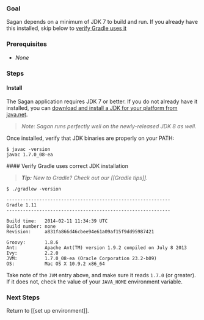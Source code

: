 ### Goal

Sagan depends on a minimum of JDK 7 to build and run. If you already have this installed, skip below to [verify Gradle uses it](#verify)

### Prerequisites

 - _None_

### Steps

#### Install

The Sagan application requires JDK 7 or better. If you do not already have it installed, you can [download and install a JDK for your platform from java.net](https://jdk7.java.net/download.html).

> _Note: Sagan runs perfectly well on the newly-released JDK 8 as well._

Once installed, verify that JDK binaries are properly on your PATH:

    $ javac -version
    javac 1.7.0_08-ea

<a name="verify"/>    
#### Verify Gradle uses correct JDK installation

> _**Tip:** New to Gradle? Check out our [[Gradle tips]]._

```
$ ./gradlew -version

------------------------------------------------------------
Gradle 1.11
------------------------------------------------------------

Build time:   2014-02-11 11:34:39 UTC
Build number: none
Revision:     a831fa866d46cbee94e61a09af15f9dd95987421

Groovy:       1.8.6
Ant:          Apache Ant(TM) version 1.9.2 compiled on July 8 2013
Ivy:          2.2.0
JVM:          1.7.0_08-ea (Oracle Corporation 23.2-b09)
OS:           Mac OS X 10.9.2 x86_64
```

Take note of the `JVM` entry above, and make sure it reads `1.7.0` (or greater). If it does not, check the value of your `JAVA_HOME` environment variable.

### Next Steps

Return to [[set up environment]].